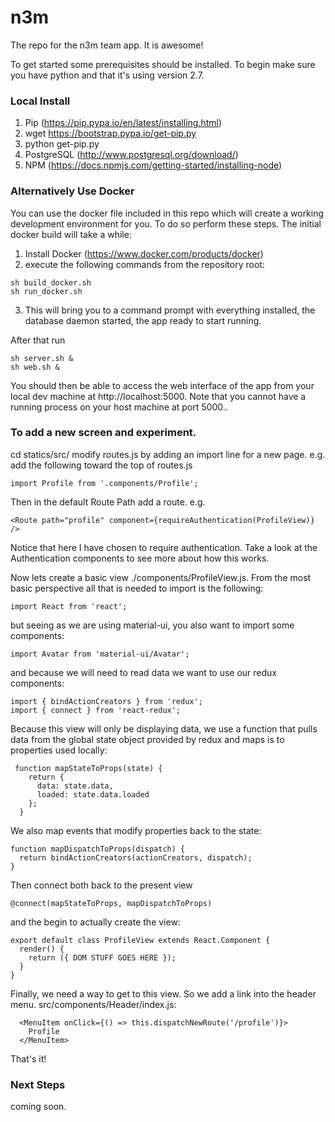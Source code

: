 # n3m
The repo for the n3m team app. It is awesome!

To get started some prerequisites should be installed. To begin make sure you have python and that it's using version 2.7.

### Local Install
1. Pip (https://pip.pypa.io/en/latest/installing.html)
  1. wget https://bootstrap.pypa.io/get-pip.py
  2. python get-pip.py
2. PostgreSQL (http://www.postgresql.org/download/)
3. NPM (https://docs.npmjs.com/getting-started/installing-node)


### Alternatively Use Docker
You can use the docker file included in this repo which will create a working development environment for you. To do so perform these steps. The initial docker build will take a while:

1. Install Docker (https://www.docker.com/products/docker)
2. execute the following commands from the repository root:
```
sh build_docker.sh 
sh run_docker.sh
```
3. This will bring you to a command prompt with everything installed, the database daemon started, the app ready to start running. 


After that run 
```
sh server.sh &
sh web.sh &
```
You should then be able to access the web interface of the app from your local dev machine at http://localhost:5000. Note that you cannot have a running process on your host machine at port 5000.. 

### To add a new screen and experiment.

cd statics/src/
modify routes.js by adding an import line for a new page.
e.g. add the following toward the top of routes.js
```
import Profile from '.components/Profile';
```
Then in the default Route Path add a route. e.g.
```
<Route path="profile" component={requireAuthentication(ProfileView)} />
```
Notice that here I have chosen to require authentication. Take a look at the Authentication components to see more about how this works.

Now lets create a basic view ./components/ProfileView.js. From the most basic perspective all that is needed to import is the following: 
```
import React from 'react';
```
but seeing as we are using material-ui, you also want to import some components:
```
import Avatar from 'material-ui/Avatar';
```
and because we will need to read data we want to use our redux components:
```
import { bindActionCreators } from 'redux';  
import { connect } from 'react-redux'; 
```

Because this view will only be displaying data, we use a function that pulls data from the global state object provided by redux and maps is to properties used locally:
```
 function mapStateToProps(state) {
    return {
      data: state.data,
      loaded: state.data.loaded
    };
  }
```
We also map events that modify properties back to the state:
```
function mapDispatchToProps(dispatch) {
  return bindActionCreators(actionCreators, dispatch);
}
```
Then connect both back to the present view
```
@connect(mapStateToProps, mapDispatchToProps)
```
and  the begin to actually create the view:
```
export default class ProfileView extends React.Component {
  render() {
    return ({ DOM STUFF GOES HERE });
  }
}
```
Finally, we need a way to get to this view. So we add a link into the header menu. src/components/Header/index.js:
```
  <MenuItem onClick={() => this.dispatchNewRoute('/profile')}>
    Profile
  </MenuItem>
```
That's it!

### Next Steps
coming soon.
